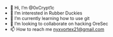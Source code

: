 - 👋 Hi, I’m @0xCrypt1c
- 👀 I’m interested in Rubber Duckies
- 🌱 I’m currently learning how to use git
- 💞️ I’m looking to collaborate on hacking OreSec
- 📫 How to reach me nyxvortex21@gmail.com
